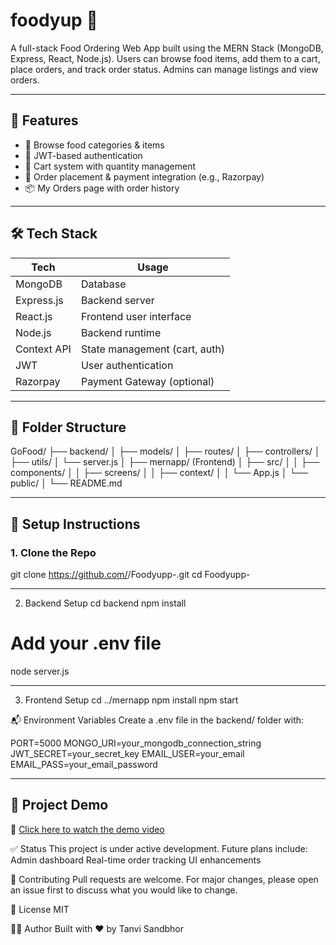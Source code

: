 
# foodyup 🍔

A full-stack Food Ordering Web App built using the MERN Stack (MongoDB, Express, React, Node.js). Users can browse food items, add them to a cart, place orders, and track order status. Admins can manage listings and view orders.

---

## 🚀 Features

- 🛒 Browse food categories & items
- 🔐 JWT-based authentication
- 🧺 Cart system with quantity management
- 💸 Order placement & payment integration (e.g., Razorpay)
- 📦 My Orders page with order history



---

## 🛠️ Tech Stack

| Tech        | Usage                           |
|-------------|----------------------------------|
| MongoDB     | Database                        |
| Express.js  | Backend server                  |
| React.js    | Frontend user interface         |
| Node.js     | Backend runtime                 |
| Context API | State management (cart, auth)   |
| JWT         | User authentication             |               |
| Razorpay    | Payment Gateway (optional)      |

---------------------------------

## 📁 Folder Structure

GoFood/
├── backend/
│ ├── models/
│ ├── routes/
│ ├── controllers/
│ ├── utils/
│ └── server.js
│
├── mernapp/ (Frontend)
│ ├── src/
│ │ ├── components/
│ │ ├── screens/
│ │ ├── context/
│ │ └── App.js
│ └── public/
│
└── README.md

---------------------------------

## 🔧 Setup Instructions

### 1. Clone the Repo

git clone https://github.com/<your-username>/Foodyupp-.git
cd Foodyupp-

---------------------------------
2. Backend Setup
cd backend
npm install
# Add your .env file
node server.js

---------------------------------
3. Frontend Setup
cd ../mernapp
npm install
npm start

📬 Environment Variables
Create a .env file in the backend/ folder with:

PORT=5000
MONGO_URI=your_mongodb_connection_string
JWT_SECRET=your_secret_key
EMAIL_USER=your_email
EMAIL_PASS=your_email_password

---------------------------------
## 🚀 Project Demo

🎥 [Click here to watch the demo video]([https://yourlink.com](https://shorturl.at/SaNMT))



✅ Status
This project is under active development. Future plans include:
Admin dashboard
Real-time order tracking
UI enhancements

🤝 Contributing
Pull requests are welcome. For major changes, please open an issue first to discuss what you would like to change.

📄 License
MIT

🙋‍♀️ Author
Built with ❤️ by Tanvi Sandbhor
